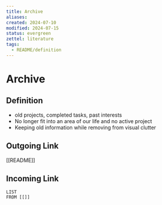 ```yaml
---
title: Archive
aliases: 
created: 2024-07-10
modified: 2024-07-15
status: evergreen
zettel: literature
tags:
  - README/definition
---
```

# Archive
## Definition
- old projects, completed tasks, past interests
- No longer fit into an area of our life and no active project
- Keeping old information while removing from visual clutter

## Outgoing Link
[[README]]
## Incoming Link
```dataview
LIST
FROM [[]]
```